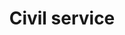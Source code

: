 ---
title: Civil service
longTitle: 'Civil service'
tags:
- gccommon
usedFor:
- "[[Public service]]"
---